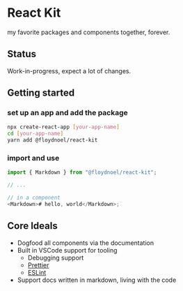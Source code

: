 # React Kit

my favorite packages and components together, forever.

## Status

Work-in-progress, expect a lot of changes.

## Getting started

### set up an app and add the package

```sh
npx create-react-app [your-app-name]
cd [your-app-name]
yarn add @floydnoel/react-kit
```

### import and use

```js
import { Markdown } from "@floydnoel/react-kit";

// ...

// in a component
<Markdown># hello, world</Markdown>;
```

## Core Ideals

- Dogfood all components via the documentation
- Built in VSCode support for tooling
  - Debugging support
  - [Prettier](prettier.io)
  - [ESLint](eslint.org)
- Support docs written in markdown, living with the code

